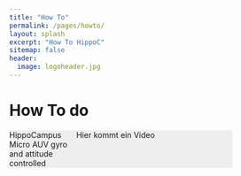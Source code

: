 ```yaml
---
title: "How To"
permalink: /pages/howto/
layout: splash
excerpt: "How To HippoC"
sitemap: false
header:
  image: logoheader.jpg
---
```

<style>
	#container {
    width: 80%;
		background:#eee;
	}
	#links{
		margin-right: 72%;	
	}
	#rechts{
		float: right;
		width: 70%;
	}

</style>


<h1>How To do</h1>

<div id="container">
	<div id="rechts">Hier kommt ein Video</div>
	<div id="links">HippoCampus Micro AUV gyro and attitude controlled
		<div style="clear:both"></div>
	</div>
</div>
